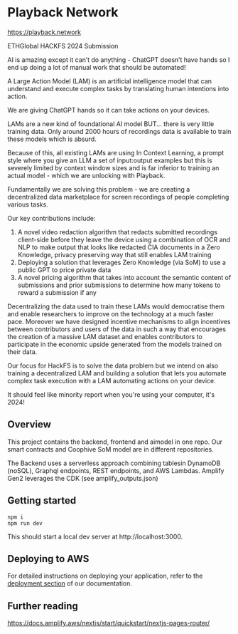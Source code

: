 # Playback Network

https://playback.network

ETHGlobal HACKFS 2024 Submission

AI is amazing except it can’t do anything - ChatGPT doesn’t have hands so I end up doing a lot of manual work that should be automated!

A Large Action Model (LAM) is an artificial intelligence model that can understand and execute complex tasks by translating human intentions into action.

We are giving ChatGPT hands so it can take actions on your devices.

LAMs are a new kind of foundational AI model BUT... there is very little training data. Only around 2000 hours of recordings data is available to train these models which is absurd.

Because of this, all existing LAMs are using In Context Learning, a prompt style where you give an LLM a set of input:output examples but this is severely limited by context window sizes and is far inferior to training an actual model - which we are unlocking with Playback.

Fundamentally we are solving this problem - we are creating a decentralized data marketplace for screen recordings of people completing various tasks.

Our key contributions include:

1. A novel video redaction algorithm that redacts submitted recordings client-side before they leave the device using a combination of OCR and NLP to make output that looks like redacted CIA documents in a Zero Knowledge, privacy preserving way that still enables LAM training
2. Deploying a solution that leverages Zero Knowledge (via SoM) to use a public GPT to price private data
3. A novel pricing algorithm that takes into account the semantic content of submissions and prior submissions to determine how many tokens to reward a submission if any

Decentralizing the data used to train these LAMs would democratise them and enable researchers to improve on the technology at a much faster pace. Moreover we have designed incentive mechanisms to align incentives between contributors and users of the data in such a way that encourages the creation of a massive LAM dataset and enables contributors to participate in the economic upside generated from the models trained on their data.

Our focus for HackFS is to solve the data problem but we intend on also training a decentralized LAM and building a solution that lets you automate complex task execution with a LAM automating actions on your device.

It should feel like minority report when you're using your computer, it's 2024!


## Overview

This project contains the backend, frontend and aimodel in one repo. Our smart contracts and Coophive SoM model are in different repositories.

The Backend uses a serverless approach combining tablesin DynamoDB (noSQL), Graphql endpoints, REST endpoints, and AWS Lambdas. Amplify Gen2 leverages the CDK (see amplify_outputs.json)

## Getting started
```
npm i
npm run dev
```
This should start a local dev server at http://localhost:3000.

## Deploying to AWS

For detailed instructions on deploying your application, refer to the [deployment section](https://docs.amplify.aws/nextjs/start/quickstart/nextjs-pages-router/#deploy-a-fullstack-app-to-aws) of our documentation.

## Further reading
https://docs.amplify.aws/nextjs/start/quickstart/nextjs-pages-router/
